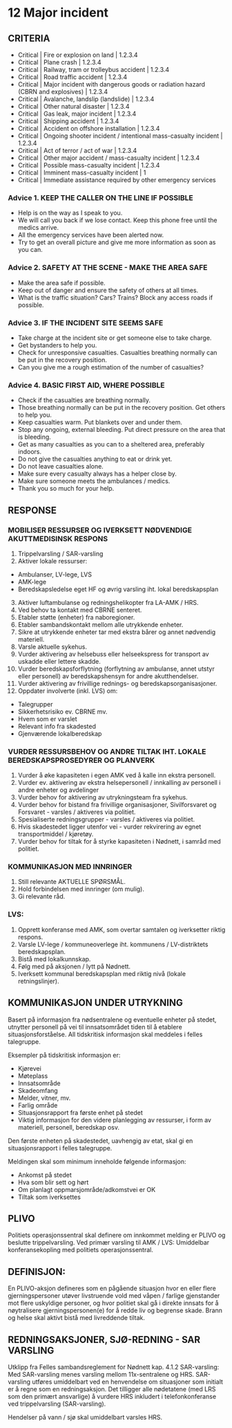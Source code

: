 # 12 Major incident

## CRITERIA
- Critical | Fire or explosion on land | 1.2.3.4 
- Critical | Plane crash | 1.2.3.4 
- Critical | Railway, tram or trolleybus accident | 1.2.3.4 
- Critical | Road traffic accident | 1.2.3.4 
- Critical | Major incident with dangerous goods or radiation hazard (CBRN and explosives) | 1.2.3.4 
- Critical | Avalanche, landslip (landslide) | 1.2.3.4 
- Critical | Other natural disaster | 1.2.3.4 
- Critical | Gas leak, major incident | 1.2.3.4 
- Critical | Shipping accident | 1.2.3.4 
- Critical | Accident on offshore installation | 1.2.3.4 
- Critical | Ongoing shooter incident / intentional mass-casualty incident | 1.2.3.4 
- Critical | Act of terror / act of war | 1.2.3.4 
- Critical | Other major accident / mass-casualty incident | 1.2.3.4 
- Critical | Possible mass-casualty incident | 1.2.3.4 
- Critical | Imminent mass-casualty incident | 1 
- Critical | Immediate assistance required by other emergency services 	

### Advice 1. KEEP THE CALLER ON THE LINE IF POSSIBLE
- Help is on the way as I speak to you.
- We will call you back if we lose contact. Keep this phone free until the medics arrive.
- All the emergency services have been alerted now.
- Try to get an overall picture and give me more information as soon as you can.

### Advice 2. SAFETY AT THE SCENE - MAKE THE AREA SAFE
- Make the area safe if possible.
- Keep out of danger and ensure the safety of others at all times.
- What is the traffic situation? Cars? Trains? Block any access roads if possible.

### Advice 3. IF THE INCIDENT SITE SEEMS SAFE
- Take charge at the incident site or get someone else to take charge.
- Get bystanders to help you.
- Check for unresponsive casualties. Casualties breathing normally can be put in the recovery position.
- Can you give me a rough estimation of the number of casualties?

### Advice 4. BASIC FIRST AID, WHERE POSSIBLE
- Check if the casualties are breathing normally.
- Those breathing normally can be put in the recovery position. Get others to help you.
- Keep casualties warm. Put blankets over and under them.
- Stop any ongoing, external bleeding. Put direct pressure on the area that is bleeding.
- Get as many casualties as you can to a sheltered area, preferably indoors.
- Do not give the casualties anything to eat or drink yet.
- Do not leave casualties alone.
- Make sure every casualty always has a helper close by.
- Make sure someone meets the ambulances / medics.
- Thank you so much for your help.

## RESPONSE

### MOBILISER RESSURSER OG IVERKSETT NØDVENDIGE AKUTTMEDISINSK RESPONS
1. Trippelvarsling / SAR-varsling
2. Aktiver lokale ressurser:
 - Ambulanser, LV-lege, LVS
 - AMK-lege
 - Beredskapsledelse eget HF og øvrig varsling iht. lokal beredskapsplan
3. Aktiver luftambulanse og redningshelikopter fra LA-AMK / HRS.
4. Ved behov ta kontakt med CBRNE senteret.
5. Etabler støtte (enheter) fra naboregioner.
6. Etabler sambandskontakt mellom alle utrykkende enheter.
7. Sikre at utrykkende enheter tar med ekstra bårer og annet nødvendig materiell.
8. Varsle aktuelle sykehus.
9. Vurder aktivering av helsebuss eller helseekspress for transport av uskadde eller lettere skadde.
10. Vurder beredskapsforflytning (forflytning av ambulanse, annet utstyr eller personell) av beredskapshensyn for andre akutthendelser.
11. Vurder aktivering av frivillige rednings- og beredskapsorganisasjoner.
12. Oppdater involverte (inkl. LVS) om:
 - Talegrupper
 - Sikkerhetsrisiko ev. CBRNE mv.
 - Hvem som er varslet
 - Relevant info fra skadested
 - Gjenværende lokalberedskap

### VURDER RESSURSBEHOV OG ANDRE TILTAK IHT. LOKALE BEREDSKAPSPROSEDYRER OG PLANVERK
1. Vurder å øke kapasiteten i egen AMK ved å kalle inn ekstra personell.
2. Vurder ev. aktivering av ekstra helsepersonell / innkalling av personell i andre enheter og avdelinger
3. Vurder behov for aktivering av utrykningsteam fra sykehus.
4. Vurder behov for bistand fra frivillige organisasjoner, Sivilforsvaret og Forsvaret - varsles / aktiveres via politiet.
5. Spesialiserte redningsgrupper - varsles / aktiveres via politiet.
6. Hvis skadestedet ligger utenfor vei - vurder rekvirering av egnet transportmiddel / kjøretøy.
7. Vurder behov for tiltak for å styrke kapasiteten i Nødnett, i samråd med politiet.

### KOMMUNIKASJON MED INNRINGER
1. Still relevante AKTUELLE SPØRSMÅL.
2. Hold forbindelsen med innringer (om mulig).
3. Gi relevante råd.

### LVS:
1. Opprett konferanse med AMK, som overtar samtalen og iverksetter riktig respons.
2. Varsle LV-lege / kommuneoverlege iht. kommunens / LV-distriktets beredskapsplan.
3. Bistå med lokalkunnskap.
4. Følg med på aksjonen / lytt på Nødnett.
5. Iverksett kommunal beredskapsplan med riktig nivå (lokale retningslinjer).

## KOMMUNIKASJON UNDER UTRYKNING
Basert på informasjon fra nødsentralene og eventuelle enheter på stedet, utnytter personell på vei til innsatsområdet tiden til å etablere situasjonsforståelse. All tidskritisk informasjon skal meddeles i felles talegruppe.

Eksempler på tidskritisk informasjon er:
- Kjørevei
- Møteplass
- Innsatsområde
- Skadeomfang
- Melder, vitner, mv.
- Farlig område
- Situasjonsrapport fra første enhet på stedet
- Viktig informasjon for den videre planlegging av ressurser, i form av materiell, personell, beredskap osv.

Den første enheten på skadestedet, uavhengig av etat, skal gi en situasjonsrapport i felles talegruppe.

Meldingen skal som minimum inneholde følgende informasjon:
- Ankomst på stedet
- Hva som blir sett og hørt
- Om planlagt oppmarsjområde/adkomstvei er OK
- Tiltak som iverksettes

## PLIVO
Politiets operasjonssentral skal definere om innkommet melding er PLIVO og beslutte trippelvarsling. Ved primær varsling til AMK / LVS: Umiddelbar konferansekopling med politiets operasjonssentral.

## DEFINISJON:
En PLIVO-aksjon defineres som en pågående situasjon hvor en eller flere gjerningspersoner utøver livstruende vold med våpen / farlige gjenstander mot flere uskyldige personer, og hvor politiet skal gå i direkte innsats for å nøytralisere gjerningspersonen(e) for å redde liv og begrense skade. Brann og helse skal aktivt bistå med livreddende tiltak.

## REDNINGSAKSJONER, SJØ-REDNING - SAR VARSLING
Utklipp fra Felles sambandsreglement for Nødnett kap. 4.1.2 SAR-varsling: Med SAR-varsling menes varsling mellom 11x-sentralene og HRS. SAR-varsling utføres umiddelbart ved en henvendelse om situasjoner som initialt er å regne som en redningsaksjon. Det tilligger alle nødetatene (med LRS som den primært ansvarlige) å vurdere HRS inkludert i telefonkonferanse ved trippelvarsling (SAR-varsling).

Hendelser på vann / sjø skal umiddelbart varsles HRS.